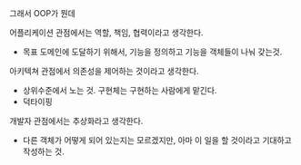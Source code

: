 그래서 OOP가 뭔데

어플리케이션 관점에서는 역할, 책임, 협력이라고 생각한다.

- 목표 도메인에 도달하기 위해서, 기능을 정의하고 기능을 객체들이 나눠 갖는것.

아키텍쳐 관점에서 의존성을 제어하는 것이라고 생각한다.

- 상위수준에서 노는 것. 구현체는 구현하는 사람에게 맡긴다.
- 덕타이핑

개발자 관점에서는 추상화라고 생각한다.

- 다른 객체가 어떻게 되어 있는지는 모르겠지만, 아마 이 일을 할 것이라고 기대하고 작성하는 것.
